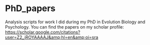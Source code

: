 # PhD_papers
Analysis scripts for work I did during my PhD in Evolution Biology and Psychology. You can find the papers on my scholar profile: https://scholar.google.com/citations?user=Z2_jROYAAAAJ&amp;hl=en&amp;oi=sra
